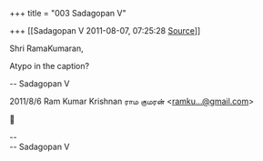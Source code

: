+++
title = "003 Sadagopan V"

+++
[[Sadagopan V	2011-08-07, 07:25:28 [Source](https://groups.google.com/g/samskrita/c/Go88Wd6Fq1E)]]



Shri RamaKumaran,



Atypo in the caption?



-- Sadagopan V  
  

2011/8/6 Ram Kumar Krishnan ராம குமரன் \<[ramku...@gmail.com]()\>



  
  
  
--  
-- Sadagopan V  

